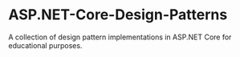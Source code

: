 # ASP.NET-Core-Design-Patterns
A collection of design pattern implementations in ASP.NET Core for educational purposes.
